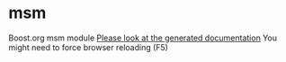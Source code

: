 # msm
Boost.org msm module
[Please look at the generated documentation](http://htmlpreview.github.com/?https://github.com/boostorg/msm/blob/msm3/doc/HTML/index.html)
You might need to force browser reloading (F5)
